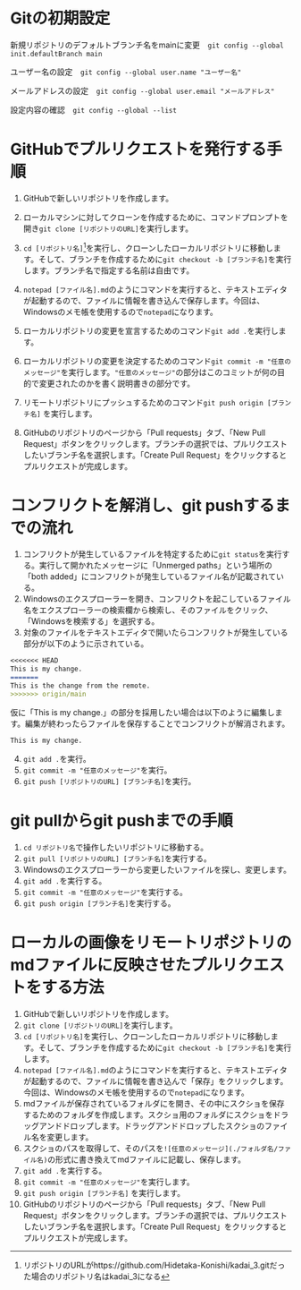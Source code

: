 # Gitの初期設定
 新規リポジトリのデフォルトブランチ名をmainに変更　```git config --global init.defaultBranch main```
 
 ユーザー名の設定　```git config --global user.name "ユーザー名"```

 メールアドレスの設定　```git config --global user.email "メールアドレス"```

設定内容の確認　```git config --global --list```

# GitHubでプルリクエストを発行する手順
1. GitHubで新しいリポジトリを作成します。

2. ローカルマシンに対してクローンを作成するために、コマンドプロンプトを開き```git clone [リポジトリのURL]```を実行します。

3. ```cd [リポジトリ名]```[^1]を実行し、クローンしたローカルリポジトリに移動します。そして、ブランチを作成するために```git checkout -b [ブランチ名]```を実行します。ブランチ名で指定する名前は自由です。

4. ```notepad [ファイル名].md```のようにコマンドを実行すると、テキストエディタが起動するので、ファイルに情報を書き込んで保存します。今回は、Windowsのメモ帳を使用するので```notepad```になります。 

5. ローカルリポジトリの変更を宣言するためのコマンド```git add .```を実行します。

6. ローカルリポジトリの変更を決定するためのコマンド```git commit -m "任意のメッセージ"```を実行します。```"任意のメッセージ"```の部分はこのコミットが何の目的で変更されたのかを書く説明書きの部分です。

7. リモートリポジトリにプッシュするためのコマンド```git push origin [ブランチ名]``` を実行します。

8. GitHubのリポジトリのページから「Pull requests」タブ、「New Pull Request」ボタンをクリックします。ブランチの選択では、プルリクエストしたいブランチ名を選択します。「Create Pull Request」をクリックするとプルリクエストが完成します。

[^1]: リポジトリのURLがhttps://github.com/Hidetaka-Konishi/kadai_3.gitだった場合のリポジトリ名はkadai_3になる

# コンフリクトを解消し、git pushするまでの流れ
1. コンフリクトが発生しているファイルを特定するために```git status```を実行する。実行して開かれたメッセージに「Unmerged paths」という場所の「both added」にコンフリクトが発生しているファイル名が記載されている。
2. Windowsのエクスプローラーを開き、コンフリクトを起こしているファイル名をエクスプローラーの検索欄から検索し、そのファイルをクリック、「Windowsを検索する」を選択する。
3. 対象のファイルをテキストエディタで開いたらコンフリクトが発生している部分が以下のように示されている。

```markdown
<<<<<<< HEAD
This is my change.
=======
This is the change from the remote.
>>>>>>> origin/main
```

仮に「This is my change.」の部分を採用したい場合は以下のように編集します。編集が終わったらファイルを保存することでコンフリクトが解消されます。

```markdown
This is my change.
```
4. ```git add .```を実行。
5. ```git commit -m "任意のメッセージ"```を実行。
6. ```git push [リポジトリのURL] [ブランチ名]```を実行。

# git pullからgit pushまでの手順
1. ```cd リポジトリ名```で操作したいリポジトリに移動する。
2. ```git pull [リポジトリのURL] [ブランチ名]```を実行する。
3. Windowsのエクスプローラーから変更したいファイルを探し、変更します。
4. ```git add .```を実行する。
5. ```git commit -m "任意のメッセージ"```を実行する。
6. ```git push origin [ブランチ名]```を実行する。

# ローカルの画像をリモートリポジトリのmdファイルに反映させたプルリクエストをする方法
1. GitHubで新しいリポジトリを作成します。
2. ```git clone [リポジトリのURL]```を実行します。
3. ```cd [リポジトリ名]```を実行し、クローンしたローカルリポジトリに移動します。そして、ブランチを作成するために```git checkout -b [ブランチ名]```を実行します。
4. ```notepad [ファイル名].md```のようにコマンドを実行すると、テキストエディタが起動するので、ファイルに情報を書き込んで「保存」をクリックします。今回は、Windowsのメモ帳を使用するので```notepad```になります。
5.  mdファイルが保存されているフォルダにを開き、その中にスクショを保存するためのフォルダを作成します。スクショ用のフォルダにスクショをドラッグアンドドロップします。ドラッグアンドドロップしたスクショのファイル名を変更します。
6.  スクショのパスを取得して、そのパスを```![任意のメッセージ](./フォルダ名/ファイル名)```の形式に書き換えてmdファイルに記載し、保存します。
7.  ```git add .```を実行する。
8.  ```git commit -m "任意のメッセージ"```を実行します。
9.  ```git push origin [ブランチ名]``` を実行します。
10. GitHubのリポジトリのページから「Pull requests」タブ、「New Pull Request」ボタンをクリックします。ブランチの選択では、プルリクエストしたいブランチ名を選択します。「Create Pull Request」をクリックするとプルリクエストが完成します。


